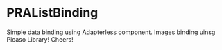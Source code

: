 # PRAListBinding
Simple data binding using Adapterless component. Images binding uinsg Picaso Library! Cheers!

